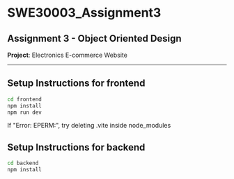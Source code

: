 # SWE30003_Assignment3

## Assignment 3 - Object Oriented Design  
**Project**: Electronics E-commerce Website

---

## Setup Instructions for frontend

```bash
cd frontend
npm install 
npm run dev
```

If "Error: EPERM:", try deleting .vite inside node_modules

## Setup Instructions for backend

```bash
cd backend
npm install

```